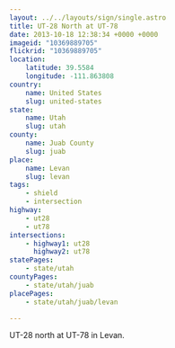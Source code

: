 ```yaml
---
layout: ../../layouts/sign/single.astro
title: UT-28 North at UT-78
date: 2013-10-18 12:38:34 +0000 +0000
imageid: "10369889705"
flickrid: "10369889705"
location:
    latitude: 39.5584
    longitude: -111.863808
country:
    name: United States
    slug: united-states
state:
    name: Utah
    slug: utah
county:
    name: Juab County
    slug: juab
place:
    name: Levan
    slug: levan
tags:
    - shield
    - intersection
highway:
    - ut28
    - ut78
intersections:
    - highway1: ut28
      highway2: ut78
statePages:
    - state/utah
countyPages:
    - state/utah/juab
placePages:
    - state/utah/juab/levan

---
```

UT-28 north at UT-78 in Levan.